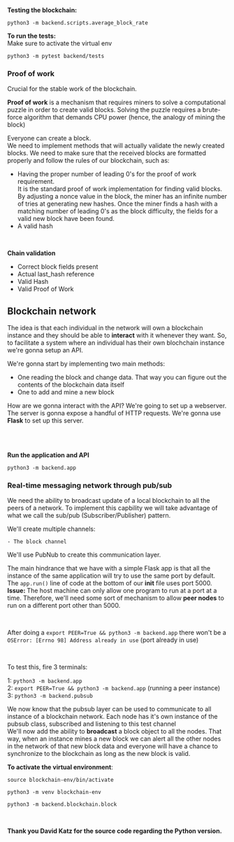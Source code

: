 
<b> Testing the blockchain: </b><br>

```
python3 -m backend.scripts.average_block_rate
```



**To run the tests:**</br>
Make sure to activate the virtual env </br>
```
python3 -m pytest backend/tests
```


### Proof of work
Crucial for the stable work of the blockchain. </br>

<b>Proof of work</b> is a mechanism that requires miners to solve a computational puzzle in order to create valid
blocks. Solving the puzzle requires a brute-force algorithm that demands CPU power (hence, the analogy of mining the block)


Everyone can create a block.</br>
We need to implement methods that will actually validate the newly created blocks. We need to make sure that the received blocks are
formatted properly and follow the rules of our blockchain, such as:

<ul>
    <li> Having the proper number of leading 0's for the proof of work requirement.
    </br> It is the standard proof of work implementation for finding valid blocks. By adjusting a nonce value in the block, the miner has an infinite number of tries at generating new hashes.
    Once the miner finds a hash with a matching number of leading 0's as the block difficulty, the fields for a valid new block have been found. </li>
    <li> A valid hash </li>
</ul>


</br>



**Chain validation**</br>

<ul>
    <li> Correct block fields present
    <li> Actual last_hash reference
    <li> Valid Hash
    <li> Valid Proof of Work
</ul>

## Blockchain network

The idea is that each individual in the network will own a blockchain instance and they should be able to <b>interact</b> with it whenever they want.
So, to facilitate a system where an individual has their own blochchain instance we're gonna setup an API.

We're gonna start by implementing two main methods:

<ul>
<li> One reading the block and change data. That way you can figure out the contents of the blockchain data itself
<li> One to add and mine a new block
</ul>

How are we gonna interact with the API? We're going to set up a webserver.
The server is gonna expose a handful of HTTP requests.
We're gonna use <b>Flask</b> to set up this server.

</br>
</br>

**Run the application and API**

```
python3 -m backend.app
```


### Real-time messaging network through pub/sub

We need the ability to broadcast update of a local blockchain to all the peers of a network.
To implement this capbility we will take advantage of what we call the sub/pub (Subscriber/Publisher) pattern.


We'll create multiple channels:

    - The block channel 


We'll use PubNub to create this communication layer.


The main hindrance that we have with a simple Flask app is that all the instance of the same application will try to use the same port by default.
The ```app.run()``` line of code at the bottom of our __init__ file uses port 5000. <br>
<b>Issue: </b> The host machine can only allow one program to run at a port at a time.
Therefore, we'll need some sort of mechanism to allow <b>peer nodes</b> to run on a different port other than 5000.

<br>

After doing a ```export PEER=True && python3 -m backend.app``` there won't be a ```OSError: [Errno 98] Address already in use``` (port already in use)

<br>

To test this, fire 3 terminals:

1:                         ```python3 -m backend.app```<br>
2:         ```export PEER=True && python3 -m backend.app``` (running a peer instance)<br>
3:          ```python3 -m backend.pubsub```

We now know that the pubsub layer can be used to communicate to all instance of a blockchain network.
Each node has it's own instance of the pubsub class, subscribed and listening to this test channel
</br>
We'll now add the ability to <b>broadcast</b> a block object to all the nodes. That way, when an instance mines a new block we can alert all the other nodes in the network of that new block data and everyone will have a chance to synchronize to the blockchain as long as the new block is valid.
 







**To activate the virtual environment**:
```
source blockchain-env/bin/activate
```


```
python3 -m venv blockchain-env
```

```
python3 -m backend.blockchain.block
```
</br>









<b>Thank you David Katz for the source code regarding the Python version.</b>

